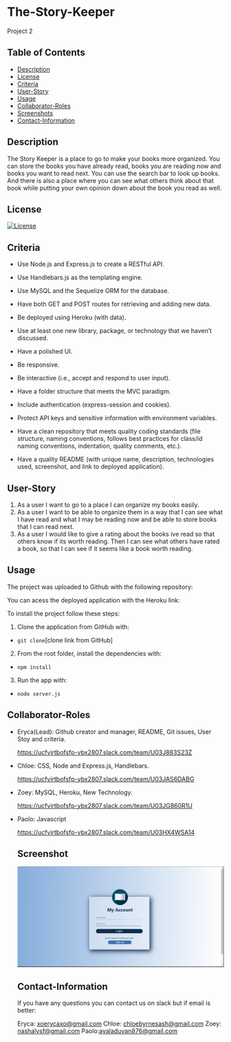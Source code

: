 # The-Story-Keeper
Project 2
## Table of Contents
* [Description](#Description)
* [License](#License)
* [Criteria](#Criteria)
* [User-Story](#User-Story)
* [Usage](#Usage)
* [Collaborator-Roles](#Collaborator-Roles)
* [Screenshots](#Screenshots)
* [Contact-Information](#Contact-Information)

## Description

The Story Keeper is a place to go to make your books more organized. You can store the books you have already read, books you are reading now and books you want to read next. You can use the search bar to look up books. And there is also a place where you can see what others think about that book while putting your own opinion down about the book you read as well. 

## License 

[![License](https://img.shields.io/badge/License-MIT-brightgreen)](https://opensource.org/licenses/MIT)

## Criteria

* Use Node.js and Express.js to create a RESTful API.

* Use Handlebars.js as the templating engine.

* Use MySQL and the Sequelize ORM for the database.

* Have both GET and POST routes for retrieving and adding new data.

* Be deployed using Heroku (with data).

* Use at least one new library, package, or technology that we haven’t discussed.

* Have a polished UI.

* Be responsive.

* Be interactive (i.e., accept and respond to user input).

* Have a folder structure that meets the MVC paradigm.

* Include authentication (express-session and cookies).

* Protect API keys and sensitive information with environment variables.

* Have a clean repository that meets quality coding standards (file structure, naming conventions, follows best practices for class/id naming conventions, indentation, quality comments, etc.).

* Have a quality README (with unique name, description, technologies used, screenshot, and link to deployed application).

## User-Story

1. As a user I want to go to a place I can organize my books easily. 
2. As a user I want to be able to organize them in a way that I can see what I have read and what I may be reading now and be able to store books that I can read next.
3. As a user I would like to give a rating about the books ive read so that others know if its worth reading. Then I can see what others have rated a book, so that I can see if it seems like a book worth reading.

## Usage

The project was uploaded to Github with the following repository:

You can acess the deployed application with the Heroku link:

To install the project follow these steps:

  1. Clone the application from GitHub with:

   * `git clone`[clone link from GitHub]
 
  2. From the root folder, install the dependencies with:

   * `npm install`

  3. Run the app with:

   * `node server.js`

   ## Collaborator-Roles

 * Eryca(Lead): Github creator and manager, README, Git issues, User Stoy and criteria.

   https://ucfvirtbofsfp-ybx2807.slack.com/team/U03J883S23Z

 * Chloe: CSS, Node and Express.js, Handlebars.

   https://ucfvirtbofsfp-ybx2807.slack.com/team/U03JAS6DABG

 * Zoey: MySQL, Heroku, New Technology.

   https://ucfvirtbofsfp-ybx2807.slack.com/team/U03JG860R1U

 * Paolo: Javascript

   https://ucfvirtbofsfp-ybx2807.slack.com/team/U03HX4WSA14




    ## Screenshot
    
    ![Sreenshot](./public/assets/img/login.png)

  

    ## Contact-Information
    
    If you have any questions you can contact us on slack but if email is better: 
    
    Eryca: [xoerycaxo@gmail.com](#xoerycaxo@gmail.com)
    Chloe: [chloebyrnesash@gmail.com](#chloebyrnesash@gmail.com)
    Zoey: [nashalysf@gmail.com](#nashalysf@gmail.com)
    Paolo:[ayaladuvan876@gmail.com](#ayaladuvan876@gmail.com)
    

